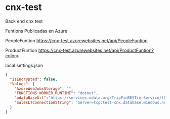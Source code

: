 # cnx-test
Back end cnx test

Funtions Publicadas en Azure 

PeopleFuntion
https://cnx-test.azurewebsites.net/api/PeopleFuntion

ProductFuntion
https://cnx-test.azurewebsites.net/api/ProductFuntion?color=


local.settings.json
```json
{
  "IsEncrypted": false,
  "Values": {
    "AzureWebJobsStorage": "",
    "FUNCTIONS_WORKER_RUNTIME": "dotnet",
    "odataBaseUrl":"https://services.odata.org/TripPinRESTierService/(S(3ckoplovpwisfra5oiukae3m))",
    "SalesLTConnectionString": "Server=tcp:test-cnx.database.windows.net,1433;Initial Catalog=AdventureWorks; Persist Security Info=False;User ID=cnx_guest;Password=FZfh95bXJChH3QH8; MultipleActiveResultSets=False;Encrypt=True;TrustServerCertificate=False;Connection Timeout=30;"
  }
}
```
